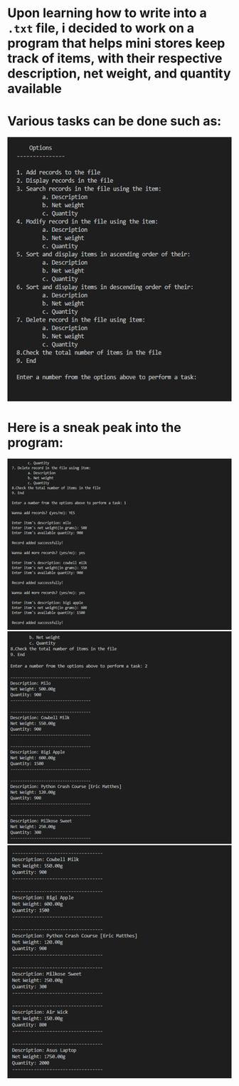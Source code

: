 # Upon learning how to write into a `.txt` file, i decided to work on a program that helps mini stores keep track of items, with their respective description, net weight, and quantity available

# Various tasks can be done such as:
![Alt Text](Screenshots/options.png)

# Here is a sneak peak into the program:
![Alt Text](Screenshots/screenshot_1.png)
![Alt Text](Screenshots/screenshot_2.png)
![Alt Text](Screenshots/screenshot_3.png)
